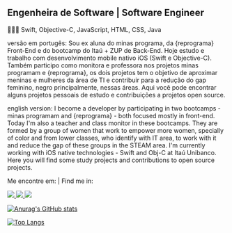 ## Engenheira de Software | Software Engineer

👩🏽‍💻    Swift, Objective-C, JavaScript, HTML, CSS, Java

versão em portugês:
Sou ex aluna do minas programa, da {reprograma} Front-End e do bootcamp do Itaú + ZUP de Back-End. Hoje estudo e trabalho com desenvolvimento mobile nativo iOS (Swift e Objective-C). Também participo como monitora e professora nos projetos minas programam e {reprograma}, os dois projetos tem o objetivo de aproximar meninas e mulheres da área de TI e contribuir para a redução do gap feminino, negro principalmente, nessas áreas.
Aqui você pode encontrar alguns projetos pessoais de estudo e contribuições a projetos open source. 

english version:
I become a developer by participating in two bootcamps - minas programam and {reprograma} - both focused mostly in front-end. Today I'm also a teacher and class monitor in these bootcamps. They are formed by a group of women that work to empower more women, specially of color and from lower classes, who identify with IT area, to work with it and reduce the gap of these groups in the STEAM area. 
I'm currently working with iOS native technologies - Swift and Obj-C at Itaú Unibanco.
Here you will find some study projects and contributions to open source projects.

Me encontre em: | Find me in: 

<span align="left">
<a href="https://linkedin.com/in/tabita-barbosa" rel="nofollow" target="_blank">
<img src="https://img.shields.io/badge/LinkedIn-0077B5?style=for-the-badge&logo=linkedin&logoColor=white">
</a>
<a href="mailto:tabita.barbosa8@gmail.com" target="_blank">
<img src="https://img.shields.io/badge/Gmail-D14836?style=for-the-badge&logo=gmail&logoColor=white">
</a>
<a href="https://www.behance.net/tabitabarbosa" target="_blank">
<img src="https://img.shields.io/badge/-Behance-blue?style=for-the-badge&logo=behance&logoColor=white">
</a>
</span>

[![Anurag's GitHub stats](https://github-readme-stats.vercel.app/api?username=tabita-barbosa&theme=radical&show_icons=true&count_private=true&hide_title=true)](https://github.com/tabita-barbosa/github-readme-stats)

[![Top Langs](https://github-readme-stats.vercel.app/api/top-langs/?username=tabita-barbosa&layout=compact)](https://github.com/tabita-barbosa/github-readme-stats)


